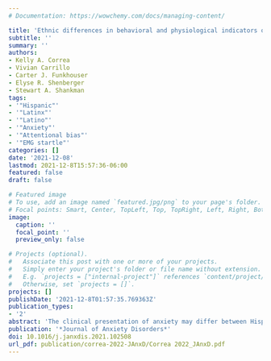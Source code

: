 ```yaml
---
# Documentation: https://wowchemy.com/docs/managing-content/

title: 'Ethnic differences in behavioral and physiological indicators of sensitivity to threat'
subtitle: ''
summary: ''
authors:
- Kelly A. Correa
- Vivian Carrillo
- Carter J. Funkhouser
- Elyse R. Shenberger
- Stewart A. Shankman
tags:
- '"Hispanic"'
- '"Latinx"'
- '"Latino"'
- '"Anxiety"'
- '"Attentional bias"'
- '"EMG startle"'
categories: []
date: '2021-12-08'
lastmod: 2021-12-8T15:57:36-06:00
featured: false
draft: false

# Featured image
# To use, add an image named `featured.jpg/png` to your page's folder.
# Focal points: Smart, Center, TopLeft, Top, TopRight, Left, Right, BottomLeft, Bottom, BottomRight.
image:
  caption: ''
  focal_point: ''
  preview_only: false

# Projects (optional).
#   Associate this post with one or more of your projects.
#   Simply enter your project's folder or file name without extension.
#   E.g. `projects = ["internal-project"]` references `content/project/deep-learning/index.md`.
#   Otherwise, set `projects = []`.
projects: []
publishDate: '2021-12-8T01:57:35.769363Z'
publication_types:
- '2'
abstract: 'The clinical presentation of anxiety may differ between Hispanics/Latinx (H/L) and non-H/L, although findings on ethnic differences in self-reported anxiety symptoms have been mixed. Fewer studies have focused on ethnic differences in quick and relatively automatic laboratory-assessed indicators of anxiety symptoms, which have the potential to be more objective indicators than self-report. Therefore, the present study examined ethnic differences in two laboratory-assessed indicators of threat sensitivity (an important transdiagnostic mechanism of anxiety): attentional bias to threat and electromyography startle reactivity to threat. White H/L (n = 117) and White non-H/L (n = 168) adults who were matched on demographics and lifetime psychopathology (including anxiety) completed a dot-probe task to assess attentional bias to threat and the No-Predictable-Unpredictable threat (NPU) task to assess startle reactivity to threat. Results indicated that H/L displayed less Slow OrientationRB (β = −0.27, p = 0.032, R2β∗ = 0.02), and increased Slow DisengagementRB (β = 0.31, p = 0.016, R2β∗ = 0.02) compared to non-H/L. H/L exhibited blunted overall startle compared to non-H/L (β = −0.30, p = 0.014, R2β∗ = 0.02), but groups did not differ in startle reactivity to either predictable or unpredictable threat. In summary, H/L and non-H/L may differ in their experience and presentation of anxiety symptoms and such differences may vary across indicators of sensitivity to threat.'
publication: '*Journal of Anxiety Disorders*'
doi: 10.1016/j.janxdis.2021.102508
url_pdf: publication/correa-2022-JAnxD/Correa 2022_JAnxD.pdf
---
```


